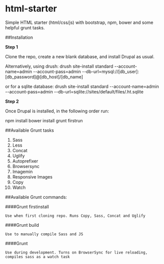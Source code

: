 html-starter
============

Simple HTML starter (html/css/js) with bootstrap, npm, bower and some helpful grunt tasks.

##Installation

**Step 1**

Clone the repo, create a new blank database, and install Drupal as usual. 

Alternatively, using drush: drush site-install standard --account-name=admin --account-pass=admin --db-url=mysql://[db_user]:[db_password]@[db_host]/[db_name]

or for a sqlite database: drush site-install standard --account-name=admin --account-pass=admin --db-url=sqlite://sites/default/files/.ht.sqlite

**Step 2**

Once Drupal is installed, in the following order run:

npm install
bower install
grunt firstrun

##Available Grunt tasks

1. Sass
2. Less
3. Concat
4. Uglify
5. Autoprefixer
6. Browsersync
7. Imagemin
8. Responsive Images
9. Copy
3. Watch

##Available Grunt commands:

####Grunt firstinstall

```Use when first cloning repo. Runs Copy, Sass, Concat and Uglify```

####Grunt build

```Use to manually compile Sass and JS```

####Grunt

```Use during development. Turns on BrowserSync for live reloading, compiles sass as a watch task```
